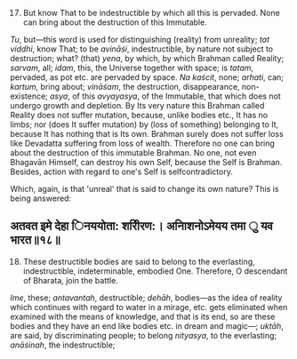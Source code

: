 17. But know That to be indestructible by which all this is pervaded. None can bring about the destruction of this Immutable.

*Tu*, but—this word is used for distinguishing (reality) from unreality; *tat viddhi*, know That; to be *avināśi*, indestructible, by nature not subject to destruction; what? (that) *yena*, by which, by which Brahman called Reality; *sarvam*, all; *idam*, this, the Universe together with space; is *tatam*, pervaded, as pot etc. are pervaded by space. *Na kaścit*, none; *arhati*, can; *kartum*, bring about; *vināśam*, the destruction, disappearance, non-existence; *asya*, of this *avyayasya*, of the Immutable, that which does not undergo growth and depletion. By Its very nature this Brahman called Reality does not suffer mutation, because, unlike bodies etc., It has no limbs; nor (does It suffer mutation) by (loss of something) belonging to It, because It has nothing that is Its own. Brahman surely does not suffer loss like Devadatta suffering from loss of wealth. Therefore no one can bring about the destruction of this immutable Brahman. No one, not even Bhagavān Himself, can destroy his own Self, because the Self is Brahman. Besides, action with regard to one's Self is selfcontradictory.

Which, again, is that 'unreal' that is said to change its own nature? This is being answered:

## अतवत इमे देहा िनययोता: शरीिरण:। अनािशनोऽमेयय तमा ु यव भारत॥१८॥

18. These destructible bodies are said to belong to the everlasting, indestructible, indeterminable, embodied One. Therefore, O descendant of Bharata, join the battle.

*Ime*, these; *antavantah*, destructible; *dehāh*, bodies—as the idea of reality which continues with regard to water in a mirage, etc. gets eliminated when examined with the means of knowledge, and that is its end, so are these bodies and they have an end like bodies etc. in dream and magic—; *uktāh*, are said, by discriminating people; to belong *nityasya*, to the everlasting; *anāśinah*, the indestructible;